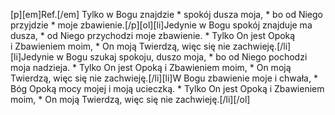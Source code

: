 [p][em]Ref.[/em] Tylko w Bogu znajdzie * spokój dusza moja, * bo od Niego przyjdzie * moje zbawienie.[/p][ol][li]Jedynie w Bogu spokój znajduje ma dusza, * od Niego przychodzi moje zbawienie. * Tylko On jest Opoką i Zbawieniem moim, * On moją Twierdzą, więc się nie zachwieję.[/li][li]Jedynie w Bogu szukaj spokoju, duszo moja, * bo od Niego pochodzi moja nadzieja. * Tylko On jest Opoką i Zbawieniem moim, * On moją Twierdzą, więc się nie zachwieję.[/li][li]W Bogu zbawienie moje i chwała, * Bóg Opoką mocy mojej i moją ucieczką. * Tylko On jest Opoką i Zbawieniem moim, * On moją Twierdzą, więc się nie zachwieję.[/li][/ol]